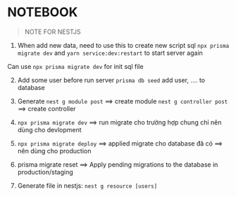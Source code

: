 # NOTEBOOK

> NOTE FOR NESTJS

1. When add new data, need to use this to create new script sql
`npx prisma migrate dev` and `yarn service:dev:restart` to start server again

Can use `npx prisma migrate dev` for init sql file


2. Add some user before run server
`prisma db seed` add user, .... to database

3. Generate
`nest g module post`  ==> create module
`nest g controller post` ==> create controller

9. `npx prisma migrate dev`   ==> run migrate cho trường hợp chung chỉ nên dùng cho devlopment
10. `npx prisma migrate deploy` ==> applied migrate cho database đã có ==> nên dùng cho production


11. prisma migrate reset ==> Apply pending migrations to the database in production/staging

12. Generate file in nestjs: `nest g resource [users]`